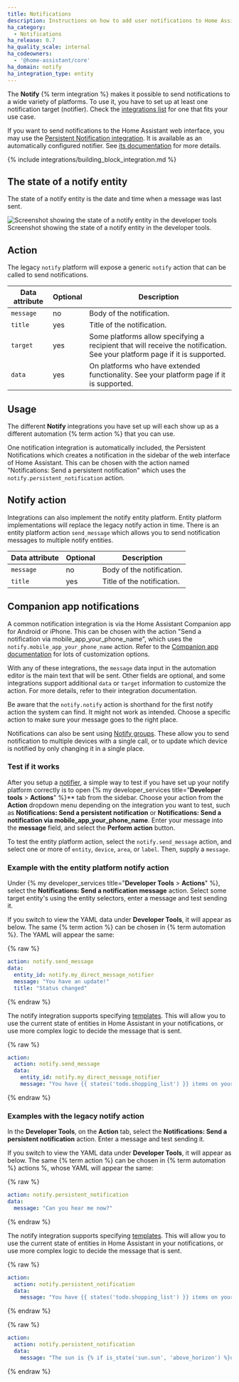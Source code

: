 ```yaml
---
title: Notifications
description: Instructions on how to add user notifications to Home Assistant.
ha_category:
  - Notifications
ha_release: 0.7
ha_quality_scale: internal
ha_codeowners:
  - '@home-assistant/core'
ha_domain: notify
ha_integration_type: entity
---
```


The **Notify** {% term integration %} makes it possible to send notifications to a wide variety of platforms. To use it, you have to set up at least one notification target (notifier). Check the [integrations list](/integrations/#notifications) for one that fits your use case.

If you want to send notifications to the Home Assistant web interface, you may use the [Persistent Notification integration](/integrations/persistent_notification/). It is available as an automatically configured notifier. See [its documentation](/integrations/persistent_notification/) for more details.

{% include integrations/building_block_integration.md %}

## The state of a notify entity

The state of a notify entity is the date and time when a message was last sent.

<p class='img'>
<img src='/images/integrations/notify/state_notify.png' alt='Screenshot showing the state of a notify entity in the developer tools' />
Screenshot showing the state of a notify entity in the developer tools.
</p>

## Action

The legacy `notify` platform will expose a generic `notify` action that can be called to send notifications.

| Data attribute | Optional | Description                                                                                                                |
| -------------- | -------- | -------------------------------------------------------------------------------------------------------------------------- |
| `message`      | no       | Body of the notification.                                                                                                  |
| `title`        | yes      | Title of the notification.                                                                                                 |
| `target`       | yes      | Some platforms allow specifying a recipient that will receive the notification. See your platform page if it is supported. |
| `data`         | yes      | On platforms who have extended functionality. See your platform page if it is supported.                                   |

## Usage

The different **Notify** integrations you have set up will each show up as a different automation {% term action %} that you can use.

One notification integration is automatically included, the Persistent Notifications which creates a notification in the sidebar of the web interface of Home Assistant. This can be chosen with the action named "Notifications: Send a persistent notification" which uses the `notify.persistent_notification` action.

## Notify action

Integrations can also implement the notify entity platform. Entity platform implementations will replace the legacy notify action in time. There is an entity platform action `send_message` which allows you to send notification messages to multiple notify entities.

| Data attribute | Optional | Description                |
| -------------- | -------- | -------------------------- |
| `message`      | no       | Body of the notification.  |
| `title`        | yes      | Title of the notification. |

## Companion app notifications

A common notification integration is via the Home Assistant Companion app for Android or iPhone. This can be chosen with the action "Send a notification via mobile_app_your_phone_name", which uses the `notify.mobile_app_your_phone_name` action. Refer to the [Companion app documentation](https://companion.home-assistant.io/docs/notifications/notifications-basic) for lots of customization options.

With any of these integrations, the `message` data input in the automation editor is the main text that will be sent. Other fields are optional, and some integrations support additional `data` or `target` information to customize the action. For more details, refer to their integration documentation.

Be aware that the `notify.notify` action is shorthand for the first notify action the system can find. It might not work as intended. Choose a specific action to make sure your message goes to the right place.

Notifications can also be sent using [Notify groups](https://www.home-assistant.io/integrations/group/#notify-groups). These allow you to send notification to multiple devices with a single call, or to update which device is notified by only changing it in a single place.

### Test if it works

After you setup a [notifier](/integrations/#notifications), a simple way to test if you have set up your notify platform correctly is to open {% my developer_services title="**Developer tools** > **Actions**" %}** tab from the sidebar. Choose your action from the **Action** dropdown menu depending on the integration you want to test, such as **Notifications: Send a persistent notification** or **Notifications: Send a notification via mobile_app_your_phone_name**. Enter your message into the **message** field, and select the **Perform action** button.

To test the entity platform action, select the `notify.send_message` action, and select one or more of `entity`, `device`, `area`, or `label`. Then, supply a `message`.

### Example with the entity platform notify action

Under {% my developer_services title="**Developer Tools** > **Actions**" %}, select the **Notifications: Send a notification message** action. Select some target entity's using the entity selectors, enter a message and test sending it.

If you switch to view the YAML data under **Developer Tools**, it will appear as below. The same {% term action %} can be chosen in {% term automation %}. The YAML will appear the same:

{% raw %}

```yaml
action: notify.send_message
data:
  entity_id: notify.my_direct_message_notifier
  message: "You have an update!"
  title: "Status changed"
```

{% endraw %}

The notify integration supports specifying [templates](/docs/configuration/templating/). This will allow you to use the current state of entities in Home Assistant in your notifications, or use more complex logic to decide the message that is sent.

{% raw %}

```yaml
action:
  action: notify.send_message
  data:
    entity_id: notify.my_direct_message_notifier
    message: "You have {{ states('todo.shopping_list') }} items on your shopping list."
```

{% endraw %}

### Examples with the legacy notify action

In the **Developer Tools**, on the **Action** tab, select the **Notifications: Send a persistent notification** action. Enter a message and test sending it.

If you switch to view the YAML data under **Developer Tools**, it will appear as below. The same {% term action %} can be chosen in {% term automation %} actions %, whose YAML will appear the same:

{% raw %}

```yaml
action: notify.persistent_notification
data:
  message: "Can you hear me now?"
```

{% endraw %}

The notify integration supports specifying [templates](/docs/configuration/templating/). This will allow you to use the current state of entities in Home Assistant in your notifications, or use more complex logic to decide the message that is sent.

{% raw %}

```yaml
action:
  action: notify.persistent_notification
  data:
    message: "You have {{ states('todo.shopping_list') }} items on your shopping list."
```

{% endraw %}

{% raw %}

```yaml
action:
  action: notify.persistent_notification
  data:
    message: "The sun is {% if is_state('sun.sun', 'above_horizon') %}up{% else %}down{% endif %}!"
```

{% endraw %}
